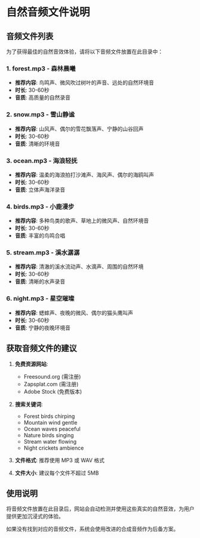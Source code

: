 # 自然音频文件说明

## 音频文件列表

为了获得最佳的自然音效体验，请将以下音频文件放置在此目录中：

### 1. forest.mp3 - 森林晨曦
- **推荐内容**: 鸟鸣声、微风吹过树叶的声音、远处的自然环境音
- **时长**: 30-60秒
- **音质**: 高质量的自然录音

### 2. snow.mp3 - 雪山静谧  
- **推荐内容**: 山风声、偶尔的雪花飘落声、宁静的山谷回声
- **时长**: 30-60秒
- **音质**: 清晰的环境音

### 3. ocean.mp3 - 海浪轻抚
- **推荐内容**: 温柔的海浪拍打沙滩声、海风声、偶尔的海鸥叫声
- **时长**: 30-60秒
- **音质**: 立体声海洋录音

### 4. birds.mp3 - 小鹿漫步
- **推荐内容**: 多种鸟类的歌声、草地上的微风声、自然环境音
- **时长**: 30-60秒
- **音质**: 丰富的鸟鸣合唱

### 5. stream.mp3 - 溪水潺潺
- **推荐内容**: 清澈的溪水流动声、水滴声、周围的自然环境
- **时长**: 30-60秒
- **音质**: 清晰的水声录音

### 6. night.mp3 - 星空璀璨
- **推荐内容**: 蟋蟀声、夜晚的微风、偶尔的猫头鹰叫声
- **时长**: 30-60秒
- **音质**: 宁静的夜晚环境音

## 获取音频文件的建议

1. **免费资源网站**:
   - Freesound.org (需注册)
   - Zapsplat.com (需注册)
   - Adobe Stock (免费版本)

2. **搜索关键词**:
   - Forest birds chirping
   - Mountain wind gentle
   - Ocean waves peaceful
   - Nature birds singing
   - Stream water flowing
   - Night crickets ambience

3. **文件格式**: 推荐使用 MP3 或 WAV 格式
4. **文件大小**: 建议每个文件不超过 5MB

## 使用说明

将音频文件放置在此目录后，网站会自动检测并使用这些真实的自然音效，为用户提供更加沉浸式的体验。

如果没有找到对应的音频文件，系统会使用改进的合成音频作为后备方案。
